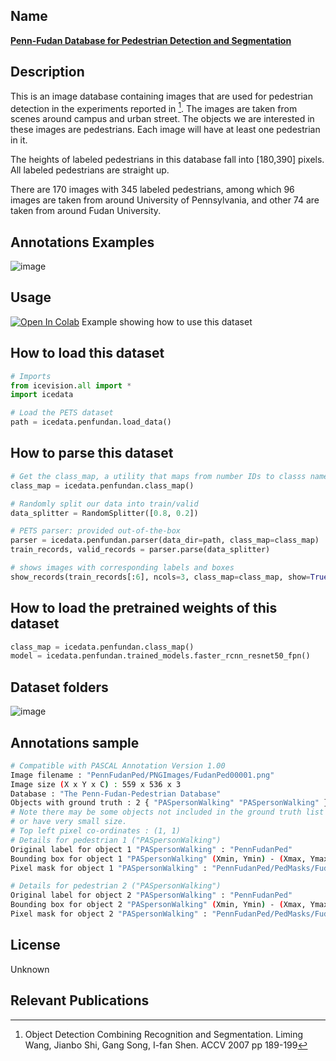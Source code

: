 ## Name
[**Penn-Fudan Database for Pedestrian Detection and Segmentation**](https://www.cis.upenn.edu/~jshi/ped_html/)

## Description
This is an image database containing images that are used for pedestrian detection in the experiments reported in [^1]. The images are taken from scenes around campus and urban street. The objects we are interested in these images are pedestrians. Each image will have at least one pedestrian in it.

The heights of labeled pedestrians in this database fall into [180,390] pixels. All labeled pedestrians are straight up.

There are 170 images with 345 labeled pedestrians, among which 96 images are taken from around University of Pennsylvania, and other 74 are taken from around Fudan University.

## Annotations Examples
![image](images/pennfudan_annotations.jpg)

## Usage 
<a href="https://colab.research.google.com/github/airctic/icevision/blob/master/notebooks/getting_started.ipynb" target="_parent"><img src="https://colab.research.google.com/assets/colab-badge.svg" alt="Open In Colab"/></a> Example showing how to use this dataset


## How to load this dataset
```python
# Imports
from icevision.all import *
import icedata

# Load the PETS dataset
path = icedata.penfundan.load_data()
```

## How to parse this dataset
```python
# Get the class_map, a utility that maps from number IDs to classs names
class_map = icedata.penfundan.class_map()

# Randomly split our data into train/valid
data_splitter = RandomSplitter([0.8, 0.2])

# PETS parser: provided out-of-the-box
parser = icedata.penfundan.parser(data_dir=path, class_map=class_map)
train_records, valid_records = parser.parse(data_splitter)

# shows images with corresponding labels and boxes
show_records(train_records[:6], ncols=3, class_map=class_map, show=True)
```

## How to load the pretrained weights of this dataset
```python
class_map = icedata.penfundan.class_map()
model = icedata.penfundan.trained_models.faster_rcnn_resnet50_fpn()
```

## Dataset folders
![image](images/pennfudan_folders.png)

## Annotations sample
```bash
# Compatible with PASCAL Annotation Version 1.00
Image filename : "PennFudanPed/PNGImages/FudanPed00001.png"
Image size (X x Y x C) : 559 x 536 x 3
Database : "The Penn-Fudan-Pedestrian Database"
Objects with ground truth : 2 { "PASpersonWalking" "PASpersonWalking" }
# Note there may be some objects not included in the ground truth list for they are severe-occluded
# or have very small size.
# Top left pixel co-ordinates : (1, 1)
# Details for pedestrian 1 ("PASpersonWalking")
Original label for object 1 "PASpersonWalking" : "PennFudanPed"
Bounding box for object 1 "PASpersonWalking" (Xmin, Ymin) - (Xmax, Ymax) : (160, 182) - (302, 431)
Pixel mask for object 1 "PASpersonWalking" : "PennFudanPed/PedMasks/FudanPed00001_mask.png"

# Details for pedestrian 2 ("PASpersonWalking")
Original label for object 2 "PASpersonWalking" : "PennFudanPed"
Bounding box for object 2 "PASpersonWalking" (Xmin, Ymin) - (Xmax, Ymax) : (420, 171) - (535, 486)
Pixel mask for object 2 "PASpersonWalking" : "PennFudanPed/PedMasks/FudanPed00001_mask.png"
```

## License
Unknown

## Relevant Publications
[^1]: 
    Object Detection Combining Recognition and Segmentation. 
    Liming Wang, Jianbo Shi, Gang Song, I-fan Shen. 
    ACCV 2007 pp 189-199